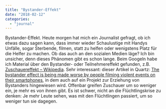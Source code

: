 ```yaml
---
title: "Bystander-Effekt"
date: "2018-02-12"
categories: 
  - "journal"
---
```


Bystander-Effekt. Heute morgen hat mich ein Journalist gefragt, ob ich etwas dazu sagen kann, dass immer wieder Schaulustige mit Handys Unfälle, sogar Sterbende, filmen, statt zu helfen oder wenigstens Platz für die Helfer zu machen. Ob das auch an den sozialen Medien läge? Ich bin unsicher, denn dieses Phänomen gibt es schon lange. Beim Googeln habe ich Material über den Bystander- oder Teilnehmereffekt gefunden, z.B. [Zuschauereffekt – Wikipedia](https://de.wikipedia.org/wiki/Zuschauereffekt). Sehr interessant: dieser Artikel in Quartz: [The bystander effect is being made worse by people filming violent events on their smartphones](https://qz.com/991167/our-phones-make-us-feel-like-social-media-activists-but-theyre-actually-turning-us-into-bystanders/), in dem auch auf ein Projekt zur Erziehung von Bystanders hingewiesen wird. Offenbar greifen Zuschauer um so weniger ein, je mehr es von ihnen gibt. Es ist schwer, nicht an die Flüchtlingskrise zu denken: Je mehr Leute sehen, was mit den Flüchtlingen passiert, um so weniger tun sie dagegen.
